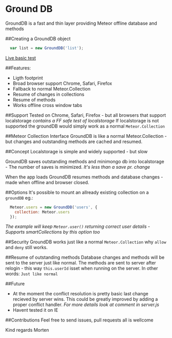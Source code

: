 Ground DB
=========
GroundDB is a fast and thin layer providing Meteor offline database and methods

##Creating a GroundDB object
```js
  var list = new GroundDB('list');
```

[Live basic test](http://grounddb.meteor.com/)

##Features:
* Ligth footprint
* Broad browser support Chrome, Safari, Firefox
* Fallback to normal Meteor.Collection
* Resume of changes in collections
* Resume of methods
* Works offline cross window tabs

##Support
Tested on Chrome, Safari, Firefox - but all browsers that support localstorage *contains a FF safe test of localstorage*
If localstorage is not supported the groundDB would simply work as a normal `Meteor.Collection`

##Meteor Collection Interface
GroundDB is like a normal Meteor.Collection - but changes and outstanding methods are cached and resumed.

##Concept
Localstorage is simple and widely supported - but slow

GroundDB saves outstanding methods and minimongo db into localstorage - The number of saves is minimized. *It's less than a save pr. change*

When the app loads GroundDB resumes methods and database changes - made when offline and browser closed.

##Options
It's possible to mount an allready existing collection on a `groundDB` eg.:
```js
  Meteor.users = new GroundDB('users', {
    collection: Meteor.users
  });
```
*The example will keep `Meteor.user()` returning correct user details - Supports smartCollections by this option too*

##Security
GroundDB works just like a normal `Meteor.Collection` why `allow` and `deny` still works.

##Resume of outstanding methods
Database changes and methods will be sent to the server just like normal. The methods are sent to server after relogin - this way `this.userId` isset when running on the server. In other words: `Just like normal`

##Future
* At the moment the conflict resolution is pretty basic last change recieved by server wins. This could be greatly improved by adding a proper conflict handler. *For more details look at comment in server.js*
* Havent tested it on IE

##Contributions
Feel free to send issues, pull requests all is wellcome

Kind regards Morten

